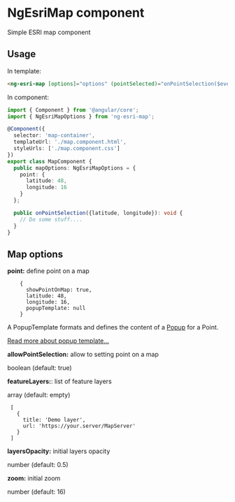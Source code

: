 # NgEsriMap component
Simple ESRI map component

## Usage

In template:
```html
<ng-esri-map [options]="options" (pointSelected)="onPointSelection($event)"></ng-esri-map>
```

In component:
```typescript
import { Component } from '@angular/core';
import { NgEsriMapOptions } from 'ng-esri-map';

@Component({
  selector: 'map-container',
  templateUrl: './map.component.html',
  styleUrls: ['./map.component.css']
})
export class MapComponent {
  public mapOptions: NgEsriMapOptions = {
    point: {
      latitude: 48,
      longitude: 16
    }
  };

  public onPointSelection({latitude, longitude}): void {
    // Do some stuff....
  }
}
```

## Map options

   **point:** define point on a map
   
   ```json5
       {
         showPointOnMap: true,
         latitude: 48,
         longitude: 16,
         popupTemplate: null
       }
   ```

   A PopupTemplate formats and defines the content of a [Popup](https://developers.arcgis.com/javascript/latest/api-reference/esri-widgets-Popup.html) for a Point.

   [Read more about popup template...](https://developers.arcgis.com/javascript/latest/api-reference/esri-PopupTemplate.html)
       

   **allowPointSelection:** allow to setting point on a map

   boolean (default: true)
  
   **featureLayers:**: list of feature layers
   
   array (default: empty)
   
   ```json5
    [
      {
        title: 'Demo layer',
        url: 'https://your.server/MapServer'
      }
    ]
   ```
  
   **layersOpacity:** initial layers opacity
   
   number (default: 0.5)
  
   **zoom:** initial zoom

   number (default: 16)

